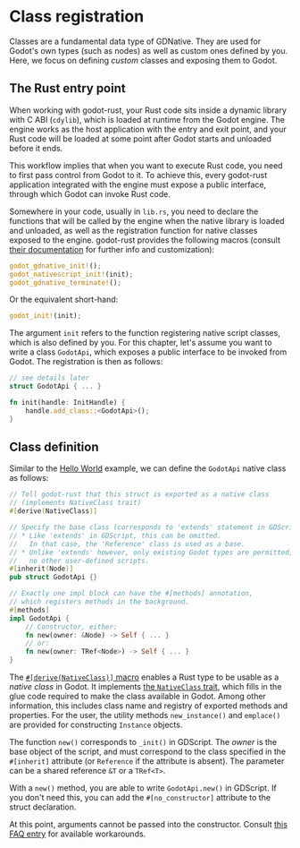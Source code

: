 # Class registration

Classes are a fundamental data type of GDNative. They are used for Godot's own types (such as nodes) as well as custom ones defined by you. Here, we focus on defining _custom_ classes and exposing them to Godot.


## The Rust entry point

When working with godot-rust, your Rust code sits inside a dynamic library with C ABI (`cdylib`), which is loaded at runtime from the Godot engine. The engine works as the host application with the entry and exit point, and your Rust code will be loaded at some point after Godot starts and unloaded before it ends.

This workflow implies that when you want to execute Rust code, you need to first pass control from Godot to it. To achieve this, every godot-rust application integrated with the engine must expose a public interface, through which Godot can invoke Rust code.

Somewhere in your code, usually in `lib.rs`, you need to declare the functions that will be called by the engine when the native library is loaded and unloaded, as well as the registration function for native classes exposed to the engine. godot-rust provides the following macros (consult [their documentation](https://docs.rs/gdnative/latest/gdnative/index.html#macros) for further info and customization):
```rust
godot_gdnative_init!();
godot_nativescript_init!(init);
godot_gdnative_terminate!();
```
Or the equivalent short-hand:
```rust
godot_init!(init);
```

The argument `init` refers to the function registering native script classes, which is also defined by you. For this chapter, let's assume you want to write a class `GodotApi`, which exposes a public interface to be invoked from Godot. The registration is then as follows:
```rust
// see details later
struct GodotApi { ... }

fn init(handle: InitHandle) {
    handle.add_class::<GodotApi>();
}
```


## Class definition

Similar to the [Hello World](../getting-started/hello-world.md#overriding-a-godot-method) example, we can define the `GodotApi` native class as follows:
```rust
// Tell godot-rust that this struct is exported as a native class 
// (implements NativeClass trait)
#[derive(NativeClass)]

// Specify the base class (corresponds to 'extends' statement in GDScript).
// * Like 'extends' in GDScript, this can be omitted. 
//   In that case, the 'Reference' class is used as a base.
// * Unlike 'extends' however, only existing Godot types are permitted,
//   no other user-defined scripts.
#[inherit(Node)]
pub struct GodotApi {}

// Exactly one impl block can have the #[methods] annotation, 
// which registers methods in the background.
#[methods]
impl GodotApi {
    // Constructor, either:
    fn new(owner: &Node) -> Self { ... }
    // or:
    fn new(owner: TRef<Node>) -> Self { ... }
}
```

The [`#[derive(NativeClass)]` macro](https://docs.rs/gdnative/latest/gdnative/derive.NativeClass.html) enables a Rust type to be usable as a _native class_ in Godot. It implements [the `NativeClass` trait](https://docs.rs/gdnative/latest/gdnative/nativescript/trait.NativeClass.html), which fills in the glue code required to make the class available in Godot. Among other information, this includes class name and registry of exported methods and properties. For the user, the utility methods `new_instance()` and `emplace()` are provided for constructing `Instance` objects.

The function `new()` corresponds to `_init()` in GDScript. The _owner_ is the base object of the script, and must correspond to the class specified in the `#[inherit]` attribute (or `Reference` if the attribute is absent). The parameter can be a shared reference `&T` or a `TRef<T>`.

With a `new()` method, you are able to write `GodotApi.new()` in GDScript. If you don't need this, you can add the `#[no_constructor]` attribute to the struct declaration.

At this point, arguments cannot be passed into the constructor. Consult [this FAQ entry](../faq.md#passing-additional-arguments-to-a-class-constructor) for available workarounds.